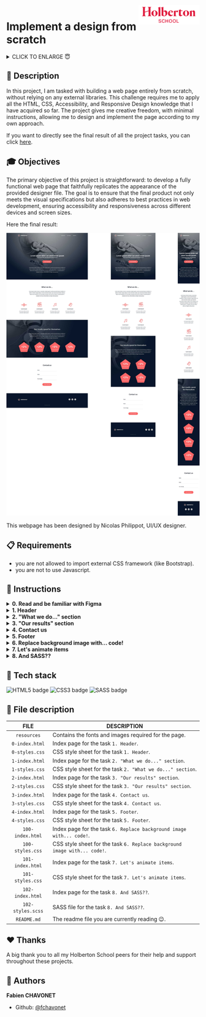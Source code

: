 <img  height="50px" align="right" src="https://raw.githubusercontent.com/fchavonet/fchavonet/main/resources/images/logo-holberton_school.png" alt="Holberton School logo">

# Implement a design from scratch

<details>
        <summary>
        CLICK TO ENLARGE 😇
        </summary>
        📄 <a href="#description">Description</a>
        <br>
        🎓 <a href="#objectives">Objectives</a>
        <br>
        📋 <a href="#requirements">Requirements</a>
        <br>
        📝 <a href="#instructions">Instructions</a>
        <br>
        🔨 <a href="#tech-stack">Tech stack</a>
        <br>
        📂 <a href="#files-description">Files description</a>
        <br>
        ♥️ <a href="#thanks">Thanks</a>
        <br>
        👷 <a href="#authors">Authors</a>
</details>

## 📄 <span id="description">Description</span>

In this project, I am tasked with building a web page entirely from scratch, without relying on any external libraries. This challenge requires me to apply all the HTML, CSS, Accessibility, and Responsive Design knowledge that I have acquired so far. The project gives me creative freedom, with minimal instructions, allowing me to design and implement the page according to my own approach.

If you want to directly see the final result of all the project tasks, you can click [here](https://fchavonet.github.io/holbertonschool-headphones/101-index.html).

## 🎓 <span id="objectives">Objectives</span>

The primary objective of this project is straightforward: to develop a fully functional web page that faithfully replicates the appearance of the provided designer file. The goal is to ensure that the final product not only meets the visual specifications but also adheres to best practices in web development, ensuring accessibility and responsiveness across different devices and screen sizes.

Here the final result:

<img src="./resources/images/mockup.png" alt="Mockup">

This webpage has been designed by Nicolas Philippot, UI/UX designer.

## 📋 <span id="requirements">Requirements</span>

- you are not allowed to import external CSS framework (like Bootstrap).
- you are not to use Javascript.

## 📝 <span id="instructions">Instructions</span>

<details>
    <summary>
        <b>0. Read and be familiar with Figma</b>
    </summary>
    <br>

Create an account in Figma and open the project and “Duplicate to your Drafts” to have access to all design details.

If you can’t access to it, please find here the Figma [file](https://intranet.hbtn.io/rltoken/tWEPFyHyXyNO9Xfi2Er2EA).

<img src="./resources/images/figma.png" alt="Figma">

Important notes with Figma:

- If your computer doesn’t have missing fonts, you can find them here: [source-sans-pro](https://www.fontsquirrel.com/fonts/source-sans-pro) and [Spin-Cycle-OT](https://www.fontsquirrel.com/fonts/Spin-Cycle-OT).
- Some values are in float - feel free to round them.

For this task, please write an amazing README.md

**Interactions note:**

- The web page must switch to the mobile version when the screen width is 480px or less.
- Links hover/active: `#FF6565`.
- Button hover/active: `opacity: 0.9`.
- Max width of the content: 1000px centered in the page.

#
**Repo:**
- GitHub repository: `holbertonschool-headphones`.
- File: `README.md`.
<hr>
</details>

<details>
    <summary>
        <b>1. Header</b>
    </summary>
    <br>

Building a web page the right way, is not easy - expect if you put in place strong foundations:

- Reset CSS styling.
- Use variables.
- Simple/"as generic as you can" CSS selectors.
- Avoid using super specific CSS selectors as much as possible.
- Simple HTML structure - `div` containers are your friend!

Last advice: personally, I always start to build a web page from outside to inside and from top to bottom. But you can try to other way - it’s fine - but you should structure the way that you will implement a component and not get lost with HTML tags.

Now, your turn!

For this first task: **create the header/hero piece**.

Here an archive of all assets needed: [images_.zip](https://s3.eu-west-3.amazonaws.com/hbtn.intranet/uploads/misc/2020/3/d1597894d79386c83b9b.zip?X-Amz-Algorithm=AWS4-HMAC-SHA256&X-Amz-Credential=AKIA4MYA5JM5DUTZGMZG%2F20240817%2Feu-west-3%2Fs3%2Faws4_request&X-Amz-Date=20240817T073300Z&X-Amz-Expires=345600&X-Amz-SignedHeaders=host&X-Amz-Signature=a6b681a3e20d06596441650e5838b11e32fe32629c582bb88864ade0902a5086).

**Desktop:**

<img src="./resources/images/task0-desktop.gif" alt="Desktop version of Header screenshot">

**Mobile:**

<img src="./resources/images/task0-mobile.gif" alt="Mobile version of Header screenshot">

#
**Repo:**
- GitHub repository: `holbertonschool-headphones`.
- File: `0-index.html`, `0-styles.css`.
<hr>
</details>

<details>
    <summary>
        <b>2. "What we do..." section</b>
    </summary>
    <br>

Copy files from the previous task.

For this second task: **create the “What we do…” section**.

In this section, you will need custom font icons. Here the archive of it: [holberton_school-icon.zip](https://s3.eu-west-3.amazonaws.com/hbtn.intranet/uploads/misc/2020/3/7159d988278de54d859d.zip?X-Amz-Algorithm=AWS4-HMAC-SHA256&X-Amz-Credential=AKIA4MYA5JM5DUTZGMZG%2F20240817%2Feu-west-3%2Fs3%2Faws4_request&X-Amz-Date=20240817T073300Z&X-Amz-Expires=345600&X-Amz-SignedHeaders=host&X-Amz-Signature=d05e0f6a8813cbe98a40f0f3779004dfca04a4ceaab818a900c5174daa3df064) Inside you will find demo page of how to use it.

**Important:** try to build as generic as you can… you will probably need some components in next section.

#
**Repo:**
- GitHub repository: `holbertonschool-headphones`.
- File: `1-index.html`, `1-styles.css`.
<hr>
</details>

<details>
    <summary>
        <b>3. "Our results" section</b>
    </summary>
    <br>

Copy files from the previous task.

For this third task: **create the “Our results” section**.

Now you can reuse components form the previous task!

#
**Repo:**
- GitHub repository: `holbertonschool-headphones`.
- File: `2-index.html`, `2-styles.css`.
<hr>
</details>

<details>
    <summary>
        <b>4. Contact us</b>
    </summary>
    <br>

Copy files from the previous task.

A good landing page has always a contact form.

You are free to add any animations and/or constraints on fields.

#
**Repo:**
- GitHub repository: `holbertonschool-headphones`.
- File: `3-index.html`, `3-styles.css`.
<hr>
</details>

<details>
    <summary>
        <b>5. Footer</b>
    </summary>
    <br>

Copy files from the previous task.

Last piece of the page… The Footer!

When you are done, here the result:

**Desktop:**

<img src="./resources/images/task5-desktop.gif" alt="Desktop version of Footer screenshot">

**Mobile**

<img src="./resources/images/task5-mobile.gif" alt="Desktop version of Footer screenshot">

And you are done!

**Good job!**

#
**Repo:**
- GitHub repository: `holbertonschool-headphones`.
- File: `4-index.html`, `4-styles.css`.
<hr>
</details>

<details>
    <summary>
        <b>6. Replace background image with... code!</b>
    </summary>
    <br>

In the section "Our results"; without the use of an image file, draw each pentagon using HTML and CSS.

#
**Repo:**
- GitHub repository: `holbertonschool-headphones`.
- File: `100-index.html`, `100-styles.css`.
<hr>
</details>

<details>
    <summary>
        <b>7. Let's animate items</b>
    </summary>
    <br>

From `4-index.html` and `4-styles.css`, add fun animations to "What we do…" and "Our results" sections items row. Either all the time, either when hover.

Scaling, opacity, rotation, bouncing… Many options!

#
**Repo:**
- GitHub repository: `holbertonschool-headphones`.
- File: `101-index.html`, `101-styles.css`.
<hr>
</details>

<details>
    <summary>
        <b>8. And SASS??</b>
    </summary>
    <br>

Take your `101-styles.css` file and create a `102-styles.scss` that will be the SASS version of it.

```
$ sass 102-styles.scss > 102-styles.css
```

#
**Repo:**
- GitHub repository: `holbertonschool-headphones`.
- File: `102-index.html`, `102-styles.scss`.
<hr>
</details>

## 🔨 <span id="tech-stack">Tech stack</span>

<p align="left">
    <img src="https://img.shields.io/badge/HTML5-e34f26?logo=html5&logoColor=white&style=for-the-badge" alt="HTML5 badge">
    <img src="https://img.shields.io/badge/CSS3-1572b6?logo=css3&logoColor=white&style=for-the-badge" alt="CSS3 badge">
    <img src="https://img.shields.io/badge/SASS-cc6699?logo=sass&logoColor=white&style=for-the-badge" alt="SASS badge">
</p>

## 📂 <span id="files-description">File description</span>

| **FILE**          | **DESCRIPTION**                                                           |
| :---------------: | ------------------------------------------------------------------------- |
| `resources`       | Contains the fonts and images required for the page.                      | 
| `0-index.html`    | Index page for the task `1. Header`.                                      |
| `0-styles.css`    | CSS style sheet for the task `1. Header`.                                 |
| `1-index.html`    | Index page for the task `2. "What we do..." section`.                     |
| `1-styles.css`    | CSS style sheet for the task `2. "What we do..." section`.                |
| `2-index.html`    | Index page for the task `3. "Our results" section`.                       |
| `2-styles.css`    | CSS style sheet for the task `3. "Our results" section`.                  |
| `3-index.html`    | Index page for the task `4. Contact us`.                                  |
| `3-styles.css`    | CSS style sheet for the task `4. Contact us`.                             |
| `4-index.html`    | Index page for the task `5. Footer`.                                      |
| `4-styles.css`    | CSS style sheet for the task `5. Footer`.                                 |
| `100-index.html`  | Index page for the task `6. Replace background image with... code!`.      |
| `100-styles.css`  | CSS style sheet for the task `6. Replace background image with... code!`. |
| `101-index.html`  | Index page for the task `7. Let's animate items`.                         |
| `101-styles.css`  | CSS style sheet for the task `7. Let's animate items`.                    |
| `102-index.html`  | Index page for the task `8. And SASS??`.                                  |
| `102-styles.scss` | SASS file for the task `8. And SASS??`.                                   |
| `README.md`       | The readme file you are currently reading 😉.                             |

## ♥️ <span id="thanks">Thanks</span>

A big thank you to all my Holberton School peers for their help and support throughout these projects.

## 👷 <span id="authors">Authors</span>

**Fabien CHAVONET**
- Github: [@fchavonet](https://github.com/fchavonet)
